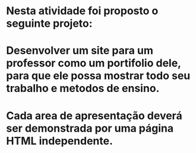 # Nesta atividade foi proposto o seguinte projeto:
# Desenvolver um site para um professor como um portifolio dele, para que ele possa mostrar todo seu trabalho e metodos de ensino.
# Cada area de apresentação deverá ser demonstrada por uma página HTML independente.
